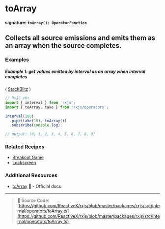 # toArray

#### signature: `toArray(): OperatorFunction`

## Collects all source emissions and emits them as an array when the source completes.



### Examples

##### Example 1: get values emitted by interval as an array when interval completes

(
[StackBlitz](https://stackblitz.com/edit/rxjs-toarray?file=index.ts&devtoolsheight=100)
)

```js
// RxJS v6+
import { interval } from 'rxjs';
import { toArray, take } from 'rxjs/operators';

interval(100)
  .pipe(take(10), toArray())
  .subscribe(console.log);

// output: [0, 1, 2, 3, 4, 5, 6, 7, 8, 9]
```

### Related Recipes

- [Breakout Game](../../recipes/breakout-game.md)
- [Lockscreen](../../recipes/lockscreen.md)

### Additional Resources

- [toArray](https://rxjs.dev/api/operators/toArray) 📰 - Official docs

---

> 📁 Source Code:
> [https://github.com/ReactiveX/rxjs/blob/master/packages/rxjs/src/internal/operators/toArray.ts](https://github.com/ReactiveX/rxjs/blob/master/packages/rxjs/src/internal/operators/toArray.ts)
